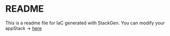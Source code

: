 # README
This is a readme file for IaC generated with StackGen.
You can modify your appStack -> [here](http://main.dev.stackgen.com/appstacks/5d5f8195-bf7c-4d62-b1a2-afe2c1ef3109)
